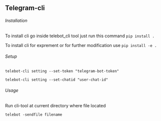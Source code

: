 
<h2>Telegram-cli</h2>


<h6> Installation </h6>

To install cli go inside telebot_cli tool just run this command 
`
 pip install .
`

To install cli for exprement or for further modification use
`
 pip install -e .
`

<h6> Setup </h6>


`
 telebot-cli setting --set-token "telegram-bot-token"
`

`telebot-cli setting --set-chatid "user-chat-id"`


<h6> Usage </h6>

Run cli-tool at current directory where file located

`
 telebot -sendfile filename
`



